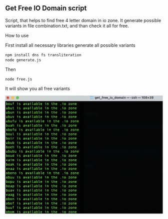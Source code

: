 ## Get Free IO Domain script

Script, that helps to find free 4 letter domain in io zone. It generate possible variants in file combination.txt, and than check it all for free.

How to use

First install all necessary libraries generate all possible variants

```
npm install dns fs transliteration
node generate.js
```

Then 

```
node free.js
```

It will show you all free variants

![Free variants](free.png "Free variants")
